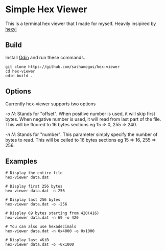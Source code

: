 # Simple Hex Viewer

This is a terminal hex viewer that I made for myself.
Heavily insipired by [hexyl](https://github.com/sharkdp/hexyl)

## Build

Install [Odin](https://odin-lang.org/) and run these commands.

```
git clone https://github.com/sashamogus/hex-viewer
cd hex-viewer
odin build .
```

## Options

Currently hex-viewer supports two options

*-o N*: Stands for "offset".
When positive number is used, it will skip first bytes.
When negative number is used, it will read from last part of the file.
This will be floored to 16 bytes sections eg 15 => 0, 255 => 240.

*-n N*: Stands for "number".
This parameter simply specify the number of bytes to read.
This will be ceiled to 16 bytes sections eg 15 => 16, 255 => 256.

## Examples

```
# Display the entire file
hex-viewer data.dat

# Display first 256 bytes
hex-viewer data.dat -n 256

# Display last 256 bytes
hex-viewer data.dat -o -256

# Display 69 bytes starting from 420(416)
hex-viewer data.dat -n 69 -o 420

# You can also use hexadecimals
hex-viewer data.dat -n 0x4000 -o 0x1000

# Display last 4KiB
hex-viewer data.dat -o -0x1000
